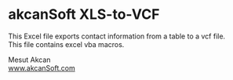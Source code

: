 # akcanSoft XLS-to-VCF
This Excel file exports contact information from a table to a vcf file.<br/>
This file contains excel vba macros.

Mesut Akcan<br/>
www.akcanSoft.com
